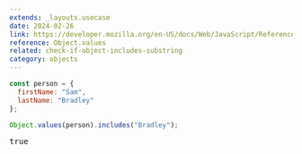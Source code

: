 ```yaml
---
extends: _layouts.usecase
date: 2024-02-26
link: https://developer.mozilla.org/en-US/docs/Web/JavaScript/Reference/Global_objects/Object/values
reference: Object.values
related: check-if-object-includes-substring
category: objects
---
```


```javascript
const person = {
  firstName: "Sam",
  lastName: "Bradley"
};

Object.values(person).includes("Bradley");
```

<pre class="output">true</pre>
